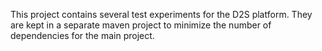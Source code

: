 This project contains several test experiments for the D2S platform. They are 
kept in a separate maven project to minimize the number of dependencies for the 
main project.   



